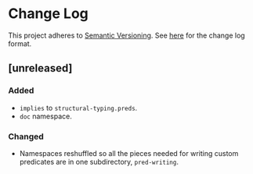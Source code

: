 # Change Log
This project adheres to [Semantic Versioning](http://semver.org/).
See [here](http://keepachangelog.com/) for the change log format. 

## [unreleased]

### Added

- `implies` to `structural-typing.preds`.
- `doc` namespace.

### Changed

- Namespaces reshuffled so all the pieces needed for writing custom predicates
  are in one subdirectory, `pred-writing`.
